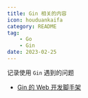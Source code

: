 ```yaml
---
title: Gin 相关的内容
icon: houduankaifa
category: README
tag:
    - Go
    - Gin
date: 2023-02-25
---
```


记录使用 `Gin` 遇到的问题

- [Gin 的 Web 开发脚手架](webcli.md)